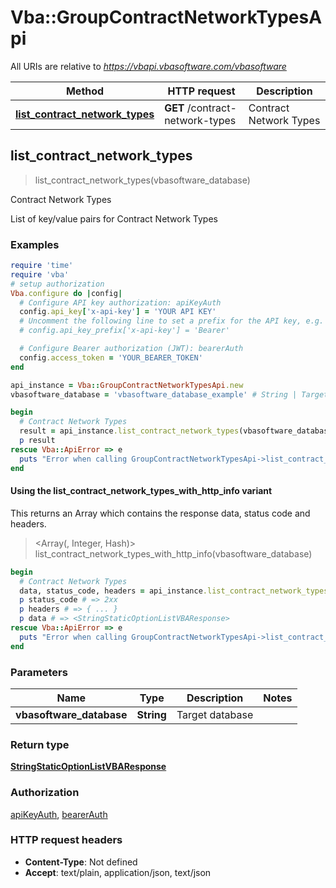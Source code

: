 # Vba::GroupContractNetworkTypesApi

All URIs are relative to *https://vbapi.vbasoftware.com/vbasoftware*

| Method | HTTP request | Description |
| ------ | ------------ | ----------- |
| [**list_contract_network_types**](GroupContractNetworkTypesApi.md#list_contract_network_types) | **GET** /contract-network-types | Contract Network Types |


## list_contract_network_types

> <StringStaticOptionListVBAResponse> list_contract_network_types(vbasoftware_database)

Contract Network Types

List of key/value pairs for Contract Network Types

### Examples

```ruby
require 'time'
require 'vba'
# setup authorization
Vba.configure do |config|
  # Configure API key authorization: apiKeyAuth
  config.api_key['x-api-key'] = 'YOUR API KEY'
  # Uncomment the following line to set a prefix for the API key, e.g. 'Bearer' (defaults to nil)
  # config.api_key_prefix['x-api-key'] = 'Bearer'

  # Configure Bearer authorization (JWT): bearerAuth
  config.access_token = 'YOUR_BEARER_TOKEN'
end

api_instance = Vba::GroupContractNetworkTypesApi.new
vbasoftware_database = 'vbasoftware_database_example' # String | Target database

begin
  # Contract Network Types
  result = api_instance.list_contract_network_types(vbasoftware_database)
  p result
rescue Vba::ApiError => e
  puts "Error when calling GroupContractNetworkTypesApi->list_contract_network_types: #{e}"
end
```

#### Using the list_contract_network_types_with_http_info variant

This returns an Array which contains the response data, status code and headers.

> <Array(<StringStaticOptionListVBAResponse>, Integer, Hash)> list_contract_network_types_with_http_info(vbasoftware_database)

```ruby
begin
  # Contract Network Types
  data, status_code, headers = api_instance.list_contract_network_types_with_http_info(vbasoftware_database)
  p status_code # => 2xx
  p headers # => { ... }
  p data # => <StringStaticOptionListVBAResponse>
rescue Vba::ApiError => e
  puts "Error when calling GroupContractNetworkTypesApi->list_contract_network_types_with_http_info: #{e}"
end
```

### Parameters

| Name | Type | Description | Notes |
| ---- | ---- | ----------- | ----- |
| **vbasoftware_database** | **String** | Target database |  |

### Return type

[**StringStaticOptionListVBAResponse**](StringStaticOptionListVBAResponse.md)

### Authorization

[apiKeyAuth](../README.md#apiKeyAuth), [bearerAuth](../README.md#bearerAuth)

### HTTP request headers

- **Content-Type**: Not defined
- **Accept**: text/plain, application/json, text/json

